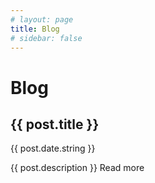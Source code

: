 ```yaml
---
# layout: page
title: Blog
# sidebar: false
---
```


<script setup>
import { data as posts } from './posts.data'
</script>

# Blog

<div class="mt-8">
  <article v-for="post of posts" :key="post.url" class="mb-12 pb-12 border-b border-gray-200 dark:border-gray-700 last:border-b-0">
    <h2>
      <a :href="post.url" style="color: var(--vp-c-text-1); text-decoration: none;" class="text-2xl font-semibold" @mouseover="$event.target.style.color='var(--vp-c-brand-1)'" @mouseout="$event.target.style.color='var(--vp-c-text-1)'">{{ post.title }}</a>
    </h2>
    <p class="text-[var(--vp-c-text-2)] text-sm mt-2">{{ post.date.string }}</p>
    <p class="text-[var(--vp-c-text-1)] mt-4 leading-relaxed" v-if="post.description">
      {{ post.description }}
      <a :href="post.url" class="text-[var(--vp-c-brand-1)] no-underline font-medium hover:underline ml-2">Read more</a>
    </p>
  </article>
</div>
